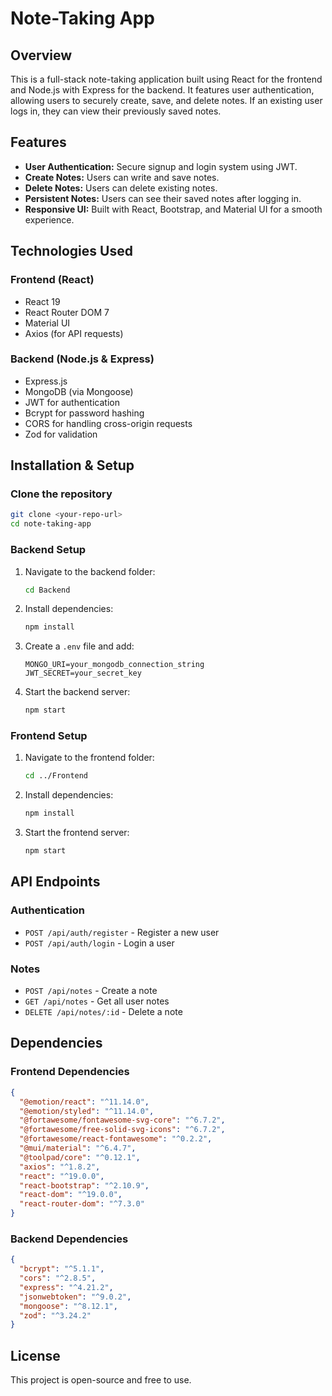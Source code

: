 # Note-Taking App

## Overview

This is a full-stack note-taking application built using React for the frontend and Node.js with Express for the backend. It features user authentication, allowing users to securely create, save, and delete notes. If an existing user logs in, they can view their previously saved notes.

## Features

-   **User Authentication:** Secure signup and login system using JWT.
-   **Create Notes:** Users can write and save notes.
-   **Delete Notes:** Users can delete existing notes.
-   **Persistent Notes:** Users can see their saved notes after logging in.
-   **Responsive UI:** Built with React, Bootstrap, and Material UI for a smooth experience.

## Technologies Used

### **Frontend (React)**

-   React 19
-   React Router DOM 7
-   Material UI
-   Axios (for API requests)

### **Backend (Node.js & Express)**

-   Express.js
-   MongoDB (via Mongoose)
-   JWT for authentication
-   Bcrypt for password hashing
-   CORS for handling cross-origin requests
-   Zod for validation

## Installation & Setup

### **Clone the repository**

```sh
git clone <your-repo-url>
cd note-taking-app

```

### **Backend Setup**

1.  Navigate to the backend folder:
    
    ```sh
    cd Backend
    
    ```
    
2.  Install dependencies:
    
    ```sh
    npm install
    
    ```
    
3.  Create a `.env` file and add:
    
    ```env
    MONGO_URI=your_mongodb_connection_string
    JWT_SECRET=your_secret_key
    
    ```
    
4.  Start the backend server:
    
    ```sh
    npm start
    
    ```
    

### **Frontend Setup**

1.  Navigate to the frontend folder:
    
    ```sh
    cd ../Frontend
    
    ```
    
2.  Install dependencies:
    
    ```sh
    npm install
    
    ```
    
3.  Start the frontend server:
    
    ```sh
    npm start
    
    ```
    

## API Endpoints

### **Authentication**

-   `POST /api/auth/register` - Register a new user
-   `POST /api/auth/login` - Login a user

### **Notes**

-   `POST /api/notes` - Create a note
-   `GET /api/notes` - Get all user notes
-   `DELETE /api/notes/:id` - Delete a note

## Dependencies

### **Frontend Dependencies**

```json
{
  "@emotion/react": "^11.14.0",
  "@emotion/styled": "^11.14.0",
  "@fortawesome/fontawesome-svg-core": "^6.7.2",
  "@fortawesome/free-solid-svg-icons": "^6.7.2",
  "@fortawesome/react-fontawesome": "^0.2.2",
  "@mui/material": "^6.4.7",
  "@toolpad/core": "^0.12.1",
  "axios": "^1.8.2",
  "react": "^19.0.0",
  "react-bootstrap": "^2.10.9",
  "react-dom": "^19.0.0",
  "react-router-dom": "^7.3.0"
}

```

### **Backend Dependencies**

```json
{
  "bcrypt": "^5.1.1",
  "cors": "^2.8.5",
  "express": "^4.21.2",
  "jsonwebtoken": "^9.0.2",
  "mongoose": "^8.12.1",
  "zod": "^3.24.2"
}

```

## License

This project is open-source and free to use.
